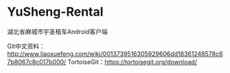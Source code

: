 # YuSheng-Rental
湖北省麻城市宇圣租车Android客户端

Git中文资料：http://www.liaoxuefeng.com/wiki/0013739516305929606dd18361248578c67b8067c8c017b000/
TortoiseGit：https://tortoisegit.org/download/
